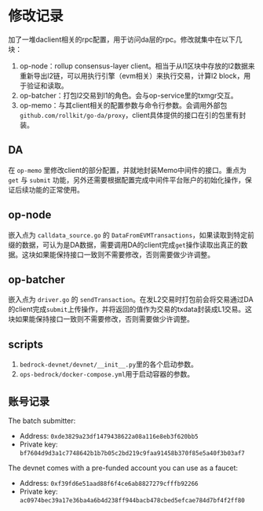 # 修改记录

加了一堆daclient相关的rpc配置，用于访问da层的rpc。修改就集中在以下几块：

1. op-node：rollup consensus-layer client。相当于从l1区块中存放的l2数据来重新导出l2链，可以用执行引擎（evm相关）来执行交易，计算l2 block，用于验证和读取。
2. op-batcher：打包l2交易到l1的角色。会与op-service里的txmgr交互。
3. op-memo：与其client相关的配置参数与命令行参数。会调用外部包`github.com/rollkit/go-da/proxy`，client具体提供的接口在引的包里有封装。

## DA

在 `op-memo` 里修改client的部分配置，并就地封装Memo中间件的接口。重点为 `get` 与 `submit` 功能，另外还需要根据配置完成中间件平台账户的初始化操作，保证后续功能的正常使用。

## op-node

嵌入点为 `calldata_source.go` 的 `DataFromEVMTransactions`，如果读取到特定前缀的数据，可认为是DA数据，需要调用DA的client完成`get`操作读取出真正的数据。这块如果能保持接口一致则不需要修改，否则需要做少许调整。

## op-batcher

嵌入点为 `driver.go` 的 `sendTransaction`。在发L2交易时打包前会将交易通过DA的client完成`submit`上传操作，并将返回的值作为交易的txdata封装成L1交易。这块如果能保持接口一致则不需要修改，否则需要做少许调整。

## scripts

1. `bedrock-devnet/devnet/__init__.py`里的各个启动参数。
2. `ops-bedrock/docker-compose.yml`用于启动容器的参数。

## 账号记录

The batch submitter:

- Address: `0xde3829a23df1479438622a08a116e8eb3f620bb5`
- Private key: `bf7604d9d3a1c7748642b1b7b05c2bd219c9faa91458b370f85e5a40f3b03af7`

The devnet comes with a pre-funded account you can use as a faucet:

- Address: `0xf39fd6e51aad88f6f4ce6ab8827279cfffb92266`
- Private key: `ac0974bec39a17e36ba4a6b4d238ff944bacb478cbed5efcae784d7bf4f2ff80`
